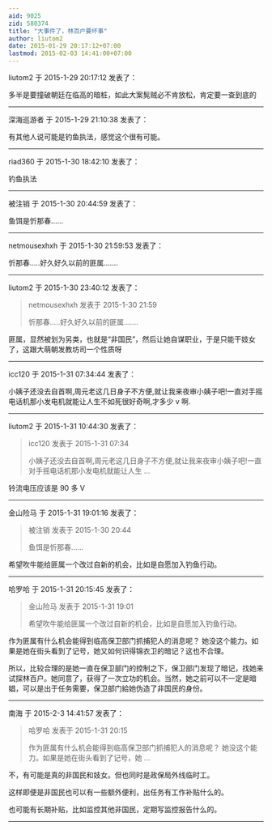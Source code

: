 ```yaml
---
aid: 9025
zid: 580374
title: "大事件了，林百户要坏事"
author: liutom2
date: 2015-01-29 20:17:12+07:00
lastmod: 2015-02-03 14:41:00+07:00
---
```


liutom2 于 2015-1-29 20:17:12 发表了：

多半是要撞破朝廷在临高的暗桩，如此大案髨贼必不肯放松，肯定要一查到底的

---

深海巡游者 于 2015-1-29 21:10:38 发表了：

有其他人说可能是钓鱼执法，感觉这个很有可能。

---

riad360 于 2015-1-30 18:42:10 发表了：

钓鱼执法

---

被注销 于 2015-1-30 20:44:59 发表了：

鱼饵是忻那春……

---

netmousexhxh 于 2015-1-30 21:59:53 发表了：

忻那春.....好久好久以前的匪属.......

---

liutom2 于 2015-1-30 23:40:12 发表了：

> netmousexhxh 发表于 2015-1-30 21:59
>
> 忻那春.....好久好久以前的匪属.......

匪属，显然被划为另类，也就是“非国民”，然后让她自谋职业，于是只能干妓女了，这跟大萌朝发教坊司一个性质呀

---

icc120 于 2015-1-31 07:34:44 发表了：

小姨子还没去自首啊,周元老这几日身子不方便,就让我来夜审小姨子吧!一直对手摇电话机那小发电机就能让人生不如死很好奇啊,才多少 v 啊.

---

liutom2 于 2015-1-31 10:44:30 发表了：

> icc120 发表于 2015-1-31 07:34
>
> 小姨子还没去自首啊,周元老这几日身子不方便,就让我来夜审小姨子吧!一直对手摇电话机那小发电机就能让人生 ...

铃流电压应该是 90 多 V

---

金山险马 于 2015-1-31 19:01:16 发表了：

> 被注销 发表于 2015-1-30 20:44
>
> 鱼饵是忻那春……

希望吹牛能给匪属一个改过自新的机会，比如是自愿加入钓鱼行动。

---

哈罗哈 于 2015-1-31 20:15:45 发表了：

> 金山险马 发表于 2015-1-31 19:01
>
> 希望吹牛能给匪属一个改过自新的机会，比如是自愿加入钓鱼行动。

作为匪属有什么机会能得到临高保卫部门抓捕犯人的消息呢？ 她没这个能力。如果是她在街头看到了记号，她又如何识得锦衣卫的暗记？这也不合理。

所以，比较合理的是她一直在保卫部门的控制之下，保卫部门发现了暗记，找她来试探林百户。她同意了，获得了一次立功的机会。当然，她之前可以不一定是暗娼，可以是出于任务需要，保卫部门給她伪造了非国民的身份。

---

南海 于 2015-2-3 14:41:57 发表了：

> 哈罗哈 发表于 2015-1-31 20:15
>
> 作为匪属有什么机会能得到临高保卫部门抓捕犯人的消息呢？ 她没这个能力。如果是她在街头看到了记号，她 ...

不，有可能是真的非国民和妓女。但也同时是政保局外线临时工。

这样即便是非国民也可以有一些额外便利，出任务有工作补贴什么的。

也可能有长期补贴，比如监控其他非国民，定期写监控报告什么的。

---
